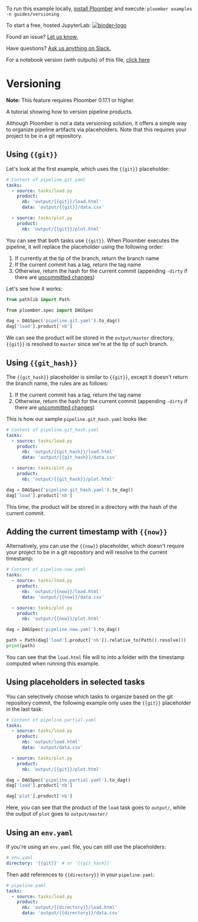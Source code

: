 <!-- start header -->
To run this example locally, [install Ploomber](https://docs.ploomber.io/en/latest/get-started/quick-start.html) and execute: `ploomber examples -n guides/versioning`

To start a free, hosted JupyterLab: [![binder-logo](https://raw.githubusercontent.com/ploomber/projects/master/_static/open-in-jupyterlab.svg)](https://binder.ploomber.io/v2/gh/ploomber/binder-env/main?urlpath=git-pull%3Frepo%3Dhttps%253A%252F%252Fgithub.com%252Fploomber%252Fprojects%26urlpath%3Dlab%252Ftree%252Fprojects%252Fguides/versioning%252FREADME.ipynb%26branch%3Dmaster)

Found an issue? [Let us know.](https://github.com/ploomber/projects/issues/new?title=guides/versioning%20issue)

Have questions? [Ask us anything on Slack.](https://ploomber.io/community/)

For a notebook version (with outputs) of this file, [click here](https://github.com/ploomber/projects/blob/master/guides/versioning/README.ipynb)
<!-- end header -->



# Versioning

**Note:** This feature requires Ploomber 0.17.1 or higher.

<!-- start description -->
A tutorial showing how to version pipeline products.
<!-- end description -->

Although Ploomber is not a data versioning solution, it offers a simple way to organize pipeline artifacts via placeholders. Note that this requires your project to be in a git repository.


## Using `{{git}}`

Let's look at the first example, which uses the `{{git}}` placeholder:

<!-- #md -->
```yaml
# Content of pipeline.git.yaml
tasks:
  - source: tasks/load.py
    product:
      nb: 'output/{{git}}/load.html'
      data: 'output/{{git}}/data.csv'

  - source: tasks/plot.py
    product:
      nb: 'output/{{git}}/plot.html'
```
<!-- #endmd -->

You can see that both tasks use `{{git}}`. When Ploomber executes the pipeline, it will replace the placeholder using the following order:

1. If currently at the tip of the branch, return the branch name
2. If the current commit has a tag, return the tag name
3. Otherwise, return the hash for the current commit (appending `-dirty` if there are [uncommitted changes](https://mirrors.edge.kernel.org/pub/software/scm/git/docs/gitglossary.html#def_dirty))

Let's see how it works:

```python
from pathlib import Path

from ploomber.spec import DAGSpec
```

```python
dag = DAGSpec('pipeline.git.yaml').to_dag()
dag['load'].product['nb']
```

We can see the product will be stored in the `output/master` directory, `{{git}}` is resolved to `master` since we're at the tip of such branch.


## Using `{{git_hash}}`

The `{{git_hash}}` placeholder is similar to `{{git}}`, except it doesn't return the branch name, the rules are as follows:

1. If the current commit has a tag, return the tag name
2. Otherwise, return the hash for the current commit (appending `-dirty` if there are [uncommitted changes](https://mirrors.edge.kernel.org/pub/software/scm/git/docs/gitglossary.html#def_dirty))

This is how our sample `pipeline.git_hash.yaml` looks like:

<!-- #md -->
```yaml
# Content of pipeline.git_hash.yaml
tasks:
  - source: tasks/load.py
    product:
      nb: 'output/{{git_hash}}/load.html'
      data: 'output/{{git_hash}}/data.csv'

  - source: tasks/plot.py
    product:
      nb: 'output/{{git_hash}}/plot.html'
```
<!-- #endmd -->

```python
dag = DAGSpec('pipeline.git_hash.yaml').to_dag()
dag['load'].product['nb']
```

This time, the product will be stored in a directory with the hash of the current commit.


## Adding the current timestamp with `{{now}}`

Alternatively, you can use the `{{now}}` placeholder, which doesn't require your project to be in a git repository and will resolve to the current timestamp:

<!-- #md -->
```yaml
# Content of pipeline.now.yaml
tasks:
  - source: tasks/load.py
    product:
      nb: 'output/{{now}}/load.html'
      data: 'output/{{now}}/data.csv'

  - source: tasks/plot.py
    product:
      nb: 'output/{{now}}/plot.html'
```
<!-- #endmd -->

```python
dag = DAGSpec('pipeline.now.yaml').to_dag()

path = Path(dag['load'].product['nb']).relative_to(Path().resolve())
print(path)
```

You can see that the `load.html` file will to into a folder with the timestamp computed when running this example.


## Using placeholders in selected tasks

You can selectively choose which tasks to organize based on the git repository commit, the following example only uses the `{{git}}` placeholder in the last task:

<!-- #md -->
```yaml
# Content of pipeline.partial.yaml
tasks:
  - source: tasks/load.py
    product:
      nb: 'output/load.html'
      data: 'output/data.csv'

  - source: tasks/plot.py
    product:
      nb: 'output/{{git}}/plot.html'
```
<!-- #endmd -->

```python
dag = DAGSpec('pipeline.partial.yaml').to_dag()
dag['load'].product['nb']
```

```python
dag['plot'].product['nb']
```

Here, you can see that the product of the `load` task goes to `output/`, while the output of `plot` goes to `output/master/`


## Using an `env.yaml`

If you're using an `env.yaml` file, you can still use the placeholders:

```yaml
# env.yaml
directory: '{{git}}' # or '{{git_hash}}'
```

Then add references to `{{directory}}` in your `pipeline.yaml`:

```yaml
# pipeline.yaml
tasks:
  - source: tasks/load.py
    product:
      nb: 'output/{{directory}}/load.html'
      data: 'output/{{directory}}/data.csv'
```
